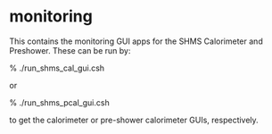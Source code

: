 # monitoring

This contains the monitoring GUI apps for the SHMS Calorimeter and Preshower. These can be run by:

 % ./run_shms_cal_gui.csh

or 

% ./run_shms_pcal_gui.csh

to get the calorimeter or pre-shower calorimeter GUIs, respectively.  